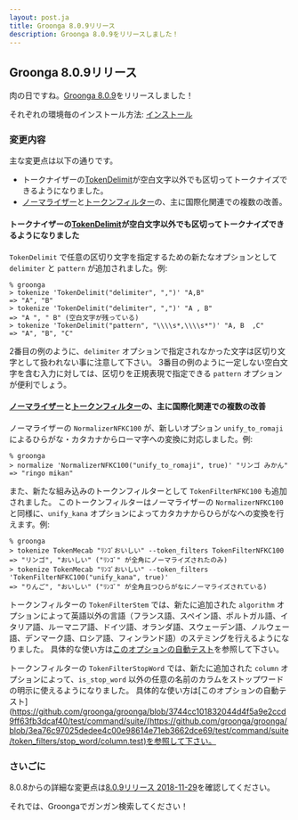 ```yaml
---
layout: post.ja
title: Groonga 8.0.9リリース
description: Groonga 8.0.9をリリースしました！
---
```


## Groonga 8.0.9リリース

肉の日ですね。[Groonga 8.0.9](/ja/docs/news.html#release-8-0-9)をリリースしました！

それぞれの環境毎のインストール方法: [インストール](/ja/docs/install.html)

### 変更内容

主な変更点は以下の通りです。

* トークナイザーの[TokenDelimit](/ja/docs/reference/tokenizers#tokendelimit)が空白文字以外でも区切ってトークナイズできるようになりました。
* [ノーマライザー](/ja/docs/reference/normalizers)と[トークンフィルター](/ja/docs/reference/token_filters)の、主に国際化関連での複数の改善。

#### トークナイザーの[TokenDelimit](/ja/docs/reference/tokenizers#tokendelimit)が空白文字以外でも区切ってトークナイズできるようになりました

`TokenDelimit` で任意の区切り文字を指定するための新たなオプションとして `delimiter` と `pattern` が追加されました。例:

```
% groonga
> tokenize 'TokenDelimit("delimiter", ",")' "A,B"
=> "A", "B"
> tokenize 'TokenDelimit("delimiter", ",")' "A , B"
=> "A ", " B" (空白文字が残っている)
> tokenize 'TokenDelimit("pattern", "\\\\s*,\\\\s*")' "A, B  ,C"
=> "A", "B", "C"
```

2番目の例のように、`delimiter` オプションで指定されなかった文字は区切り文字として扱われない事に注意して下さい。
3番目の例のように一定しない空白文字を含む入力に対しては、区切りを正規表現で指定できる `pattern` オプションが便利でしょう。

#### [ノーマライザー](/ja/docs/reference/normalizers)と[トークンフィルター](/ja/docs/reference/token_filters)の、主に国際化関連での複数の改善

ノーマライザーの `NormalizerNFKC100` が、新しいオプション `unify_to_romaji` によるひらがな・カタカナからローマ字への変換に対応しました。例:

```
% groonga
> normalize 'NormalizerNFKC100("unify_to_romaji", true)' "リンゴ みかん"
=> "ringo mikan"
```

また、新たな組み込みのトークンフィルターとして `TokenFilterNFKC100` も追加されました。
このトークンフィルターはノーマライザーの `NormalizerNFKC100` と同様に、`unify_kana` オプションによってカタカナからひらがなへの変換を行えます。例:

```
% groonga
> tokenize TokenMecab "ﾘﾝｺﾞおいしい" --token_filters TokenFilterNFKC100
=> "リンゴ", "おいしい" ("ﾘﾝｺﾞ" が全角にノーマライズされたのみ)
> tokenize TokenMecab "ﾘﾝｺﾞおいしい" --token_filters 'TokenFilterNFKC100("unify_kana", true)'
=> "りんご", "おいしい" ("ﾘﾝｺﾞ" が全角且つひらがなにノーマライズされている)
```

トークンフィルターの `TokenFilterStem` では、新たに追加された `algorithm` オプションによって英語以外の言語（フランス語、スペイン語、ポルトガル語、イタリア語、ルーマニア語、ドイツ語、オランダ語、スウェーデン語、ノルウェー語、デンマーク語、ロシア語、フィンランド語）のステミングを行えるようになりました。
具体的な使い方は[このオプションの自動テスト](https://github.com/groonga/groonga/blob/3744cc101832044d4f5a9e2ccd9ff63fb3dcaf40/test/command/suite/token_filters/stem/french.test)を参照して下さい。

トークンフィルターの `TokenFilterStopWord` では、新たに追加された `column` オプションによって、`is_stop_word` 以外の任意の名前のカラムをストップワードの明示に使えるようになりました。
具体的な使い方は[このオプションの自動テスト](https://github.com/groonga/groonga/blob/3744cc101832044d4f5a9e2ccd9ff63fb3dcaf40/test/command/suite/(https://github.com/groonga/groonga/blob/3ea76c97025dedee4c00e98614e71eb3662dce69/test/command/suite/token_filters/stop_word/column.test)を参照して下さい。

### さいごに

8.0.8からの詳細な変更点は[8.0.9リリース 2018-11-29](/ja/docs/news.html#release-8-0-9)を確認してください。

それでは、Groongaでガンガン検索してください！
